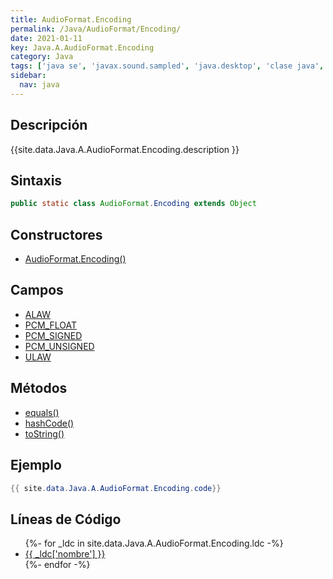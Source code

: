 ```yaml
---
title: AudioFormat.Encoding
permalink: /Java/AudioFormat/Encoding/
date: 2021-01-11
key: Java.A.AudioFormat.Encoding
category: Java
tags: ['java se', 'javax.sound.sampled', 'java.desktop', 'clase java', 'Java 1.3']
sidebar: 
  nav: java
---
```


## Descripción
{{site.data.Java.A.AudioFormat.Encoding.description }}

## Sintaxis
~~~java
public static class AudioFormat.Encoding extends Object
~~~

## Constructores
* [AudioFormat.Encoding()](/Java/AudioFormat/Encoding/AudioFormat/Encoding/)

## Campos
* [ALAW](/Java/AudioFormat/Encoding/ALAW)
* [PCM_FLOAT](/Java/AudioFormat/Encoding/PCM_FLOAT)
* [PCM_SIGNED](/Java/AudioFormat/Encoding/PCM_SIGNED)
* [PCM_UNSIGNED](/Java/AudioFormat/Encoding/PCM_UNSIGNED)
* [ULAW](/Java/AudioFormat/Encoding/ULAW)

## Métodos
* [equals()](/Java/AudioFormat/Encoding/equals)
* [hashCode()](/Java/AudioFormat/Encoding/hashCode)
* [toString()](/Java/AudioFormat/Encoding/toString)

## Ejemplo
~~~java
{{ site.data.Java.A.AudioFormat.Encoding.code}}
~~~

## Líneas de Código
<ul>
{%- for _ldc in site.data.Java.A.AudioFormat.Encoding.ldc -%}
   <li>
       <a href="{{_ldc['url'] }}">{{ _ldc['nombre'] }}</a>
   </li>
{%- endfor -%}
</ul>
